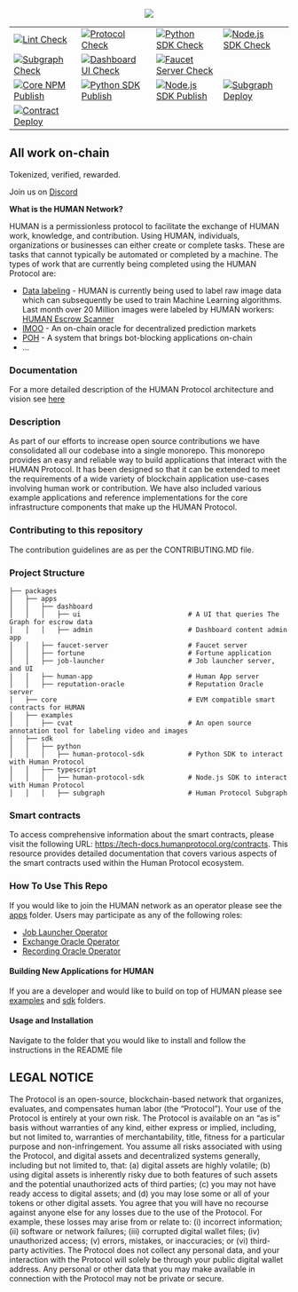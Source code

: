 <p align="center">
<a href="https://www.humanprotocol.org/"><img src="https://user-images.githubusercontent.com/104898604/201488028-2b0f29cb-c620-484f-991f-4a8b16efd7cc.png" /></a></p>

| | | | |
| --- | --- | --- | --- |
| [![Lint Check](https://github.com/humanprotocol/human-protocol/actions/workflows/ci-lint.yaml/badge.svg?branch=main)](https://github.com/humanprotocol/human-protocol/actions/workflows/ci-lint.yaml) | [![Protocol Check](https://github.com/humanprotocol/human-protocol/actions/workflows/ci-test-core.yaml/badge.svg?branch=main)](https://github.com/humanprotocol/human-protocol/actions/workflows/ci-test-core.yaml) | [![Python SDK Check](https://github.com/humanprotocol/human-protocol/actions/workflows/ci-test-python-sdk.yaml/badge.svg?branch=main)](https://github.com/humanprotocol/human-protocol/actions/workflows/ci-test-python-sdk.yaml) | [![Node.js SDK Check](https://github.com/humanprotocol/human-protocol/actions/workflows/ci-test-node-sdk.yaml/badge.svg?branch=main)](https://github.com/humanprotocol/human-protocol/actions/workflows/ci-test-node-sdk.yaml) |
| [![Subgraph Check](https://github.com/humanprotocol/human-protocol/actions/workflows/ci-test-subgraph.yaml/badge.svg?branch=main)](https://github.com/humanprotocol/human-protocol/actions/workflows/ci-test-subgraph.yaml) | [![Dashboard UI Check](https://github.com/humanprotocol/human-protocol/actions/workflows/ci-test-dashboard-ui.yaml/badge.svg?branch=main)](https://github.com/humanprotocol/human-protocol/actions/workflows/ci-test-dashboard-ui.yaml) | [![Faucet Server Check](https://github.com/humanprotocol/human-protocol/actions/workflows/ci-test-faucet-server.yaml/badge.svg?branch=main)](https://github.com/humanprotocol/human-protocol/actions/workflows/ci-test-faucet-server.yaml) |
| [![Core NPM Publish](https://github.com/humanprotocol/human-protocol/actions/workflows/cd-core.yaml/badge.svg?event=release)](https://github.com/humanprotocol/human-protocol/actions/workflows/cd-core.yaml) | [![Python SDK Publish](https://github.com/humanprotocol/human-protocol/actions/workflows/cd-python-sdk.yaml/badge.svg?event=release)](https://github.com/humanprotocol/human-protocol/actions/workflows/cd-python-sdk.yaml) | [![Node.js SDK Publish](https://github.com/humanprotocol/human-protocol/actions/workflows/cd-node-sdk.yaml/badge.svg?event=release)](https://github.com/humanprotocol/human-protocol/actions/workflows/cd-node-sdk.yaml) | [![Subgraph Deploy](https://github.com/humanprotocol/human-protocol/actions/workflows/cd-subgraph.yaml/badge.svg?branch=main)](https://github.com/humanprotocol/human-protocol/actions/workflows/cd-subgraph.yaml) |
| [![Contract Deploy](https://github.com/humanprotocol/human-protocol/actions/workflows/cd-deploy-contracts.yaml/badge.svg?event=workflow_dispatch)](https://github.com/humanprotocol/human-protocol/actions/workflows/cd-deploy-contracts.yaml) |  |  |  |


## All work on-chain

Tokenized, verified, rewarded.

Join us on [Discord](http://hmt.ai/discord)

**What is the HUMAN Network?**

HUMAN is a permissionless protocol to facilitate the exchange of HUMAN work, knowledge, and contribution.  Using HUMAN, individuals, organizations or businesses can either create or complete tasks.  These are tasks that cannot typically be automated or completed by a machine.  The types of work that are currently being completed using the HUMAN Protocol are:

* [Data labeling](https://app.humanprotocol.org/) - HUMAN is currently being used to label raw image data which can subsequently be used to train Machine Learning algorithms.  Last month over 20 Million images were labeled by HUMAN workers: [HUMAN Escrow Scanner](https://dashboard.humanprotocol.org/)
* [IMOO](https://www.humanprotocol.org/imoo) - An on-chain oracle for decentralized prediction markets
* [POH](https://www.humanprotocol.org/proof-of-humanity) - A system that brings bot-blocking applications on-chain
* …

### Documentation

For a more detailed description of the HUMAN Protocol architecture and vision see [here](https://tech-docs.humanprotocol.org/)

### Description

As part of our efforts to increase open source contributions we have consolidated all our codebase into a single monorepo.  This monorepo provides an easy and reliable way to  build applications that interact with the HUMAN Protocol.  It has been designed so that it can be extended to meet the requirements of a wide variety of blockchain application use-cases involving human work or contribution.  We have also included various example applications and reference implementations for the core infrastructure components that make up the HUMAN Protocol.

### Contributing to this repository

The contribution guidelines are as per the CONTRIBUTING.MD file.

### Project Structure

```raw
├── packages
│   ├── apps
│   │   ├── dashboard
│   │   │   ├── ui                           # A UI that queries The Graph for escrow data
│   │   │   ├── admin                        # Dashboard content admin app
│   │   ├── faucet-server                    # Faucet server
│   │   ├── fortune                          # Fortune application
│   │   ├── job-launcher                     # Job launcher server, and UI
│   │   ├── human-app                        # Human App server
│   │   ├── reputation-oracle                # Reputation Oracle server
│   ├── core                                 # EVM compatible smart contracts for HUMAN
│   ├── examples
│   │   ├── cvat                             # An open source annotation tool for labeling video and images
│   ├── sdk
│   │   ├── python
│   │   │   ├── human-protocol-sdk           # Python SDK to interact with Human Protocol
│   │   ├── typescript
│   │   │   ├── human-protocol-sdk           # Node.js SDK to interact with Human Protocol
│   │   │   ├── subgraph                     # Human Protocol Subgraph
```
### Smart contracts
To access comprehensive information about the smart contracts, please visit the following URL: https://tech-docs.humanprotocol.org/contracts. This resource provides detailed documentation that covers various aspects of the smart contracts used within the Human Protocol ecosystem.

### How To Use This Repo

If you would like to join the HUMAN network as an operator please see the [apps](https://github.com/humanprotocol/human-protocol/tree/main/packages/apps) folder.  Users may participate as any of the following roles:

* [Job Launcher Operator](https://github.com/humanprotocol/human-protocol/tree/main/packages/apps/job-launcher)
* [Exchange Oracle Operator](https://github.com/humanprotocol/human-protocol/tree/main/packages/apps/fortune/exchange-oracle)
* [Recording Oracle Operator](https://github.com/humanprotocol/human-protocol/tree/main/packages/apps/fortune/recording-oracle)

#### Building New Applications for HUMAN

If you are a developer and would like to build on top of HUMAN please see [examples](https://github.com/humanprotocol/human-protocol/tree/main/packages/examples) and [sdk](https://github.com/humanprotocol/human-protocol/tree/main/packages/sdk) folders.

#### Usage and Installation

Navigate to the folder that you would like to install and follow the instructions in the README file

## LEGAL NOTICE

The Protocol is an open-source, blockchain-based network that organizes, evaluates, and compensates human labor (the “Protocol”).  Your use of the Protocol is entirely at your own risk. The Protocol is available on an “as is” basis without warranties of any kind, either express or implied, including, but not limited to, warranties of merchantability, title, fitness for a particular purpose and non-infringement. You assume all risks associated with using the Protocol, and digital assets   and   decentralized   systems   generally,   including   but   not
limited to, that: (a) digital assets are highly volatile; (b) using digital assets is inherently risky due to both features of such assets and the potential unauthorized acts of third parties; (c) you may not have ready access to digital assets; and (d) you may lose some or all of your tokens or other digital assets. You agree that you will have no recourse against anyone else for any losses due to the use of the Protocol. For example, these losses may arise from or relate to: (i) incorrect   information;   (ii)   software   or   network   failures;  (iii) corrupted digital wallet files; (iv) unauthorized access; (v) errors, mistakes, or inaccuracies; or (vi) third-party activities. The Protocol does not collect any personal data, and your interaction with the Protocol will solely be through your public digital wallet address. Any personal or other data that you may make available in connection with the Protocol may not be private or secure.